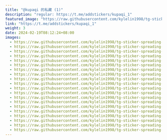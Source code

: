 ```yaml
---
title: "@kupaqi 的私藏 (1)"
description: "regular: https://t.me/addstickers/kupaqi_1"
featured_image: "https://raw.githubusercontent.com/kylelin1998/tg-sticker-spreading-worldwide-images/main/img/052513c6-87e4-41ca-b9ab-5e05363d48a3.jpg"
link: "https://t.me/addstickers/kupaqi_1"
weight: 3
date: 2024-02-19T08:12:24+08:00
images:
  - https://raw.githubusercontent.com/kylelin1998/tg-sticker-spreading-worldwide-images/main/img/052513c6-87e4-41ca-b9ab-5e05363d48a3.jpg
  - https://raw.githubusercontent.com/kylelin1998/tg-sticker-spreading-worldwide-images/main/img/711f595f-5da9-409e-b721-8a56ebc8c741.jpg
  - https://raw.githubusercontent.com/kylelin1998/tg-sticker-spreading-worldwide-images/main/img/5b5ce36b-7ea1-47ea-ba87-0bef9799f565.jpg
  - https://raw.githubusercontent.com/kylelin1998/tg-sticker-spreading-worldwide-images/main/img/b5cd8ed7-18db-49d6-b5c0-7aa7cd84cc4a.jpg
  - https://raw.githubusercontent.com/kylelin1998/tg-sticker-spreading-worldwide-images/main/img/45b24fca-0c75-4d56-a373-83162befefd6.jpg
  - https://raw.githubusercontent.com/kylelin1998/tg-sticker-spreading-worldwide-images/main/img/cf9fdf17-d371-4612-b151-03a85871eef5.jpg
  - https://raw.githubusercontent.com/kylelin1998/tg-sticker-spreading-worldwide-images/main/img/6d7056d3-e7b4-4374-922a-4695420abcfd.jpg
  - https://raw.githubusercontent.com/kylelin1998/tg-sticker-spreading-worldwide-images/main/img/6aa66910-f88c-42cb-adcd-607025430500.jpg
  - https://raw.githubusercontent.com/kylelin1998/tg-sticker-spreading-worldwide-images/main/img/5d42f18f-f962-4c1d-a9e0-d4dd40c1e9e4.jpg
  - https://raw.githubusercontent.com/kylelin1998/tg-sticker-spreading-worldwide-images/main/img/f12a6fdf-074a-4788-8c52-46fb9d1c7d58.jpg
  - https://raw.githubusercontent.com/kylelin1998/tg-sticker-spreading-worldwide-images/main/img/9bf87fa6-2a62-48bb-a7b6-8e489ebc462e.jpg
  - https://raw.githubusercontent.com/kylelin1998/tg-sticker-spreading-worldwide-images/main/img/5f000481-fd7a-46ee-a3f3-a424c590d7f0.jpg
  - https://raw.githubusercontent.com/kylelin1998/tg-sticker-spreading-worldwide-images/main/img/1ef720e7-c321-4023-9e22-68d8d66eeab5.jpg
  - https://raw.githubusercontent.com/kylelin1998/tg-sticker-spreading-worldwide-images/main/img/65a2ab83-8cff-4c11-9bea-7bca747566f6.jpg
  - https://raw.githubusercontent.com/kylelin1998/tg-sticker-spreading-worldwide-images/main/img/45d58c66-a7a3-470d-87c5-a0e8e83331e8.jpg
  - https://raw.githubusercontent.com/kylelin1998/tg-sticker-spreading-worldwide-images/main/img/36669cd0-79a5-4676-87c0-1e5dd246d888.jpg
  - https://raw.githubusercontent.com/kylelin1998/tg-sticker-spreading-worldwide-images/main/img/a2b58cec-5863-4ba5-aebb-52eb496aae90.jpg
  - https://raw.githubusercontent.com/kylelin1998/tg-sticker-spreading-worldwide-images/main/img/d5e84a6b-611b-4eee-a550-7dc8b188202b.jpg
  - https://raw.githubusercontent.com/kylelin1998/tg-sticker-spreading-worldwide-images/main/img/7281c631-7632-4115-aa06-0eff732422c2.jpg
  - https://raw.githubusercontent.com/kylelin1998/tg-sticker-spreading-worldwide-images/main/img/ee7607a0-0e66-44ba-9c56-ac3087a116db.jpg
---
```


